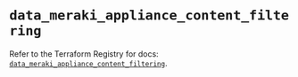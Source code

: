 # `data_meraki_appliance_content_filtering`

Refer to the Terraform Registry for docs: [`data_meraki_appliance_content_filtering`](https://registry.terraform.io/providers/ciscodevnet/meraki/1.7.1/docs/data-sources/appliance_content_filtering).
